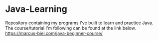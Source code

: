 # Java-Learning
Repository containing my programs I've built to learn and practice Java.
The course/tutorial I'm following can be found at the link below.
https://marcus-biel.com/java-beginner-course/
